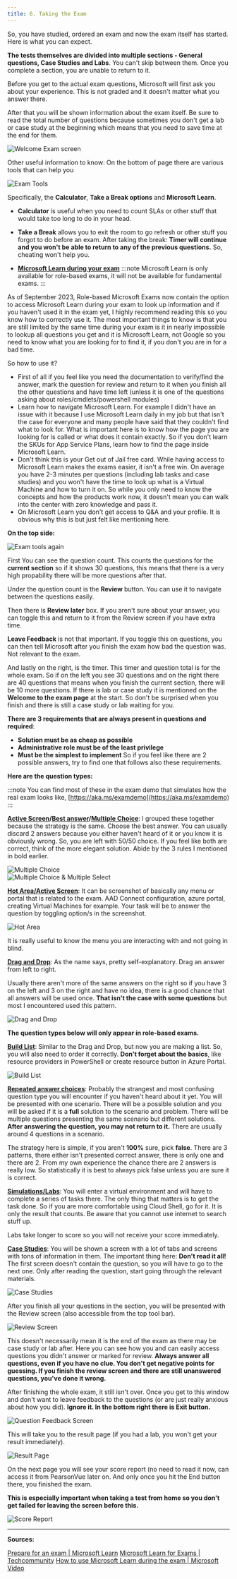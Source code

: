 ```yaml
---
title: 6. Taking the Exam
---
```



So, you have studied, ordered an exam and now the exam itself has started. Here is what you can expect.

**The tests themselves are divided into multiple sections - General questions, Case Studies and Labs**. You can't skip between them. Once you complete a section, you are unable to return to it.

Before you get to the actual exam questions, Microsoft will first ask you about your experience. This is not graded and it doesn't matter what you answer there.

After that you will be shown information about the exam itself. Be sure to read the total number of questions because sometimes you don't get a lab or case study at the beginning which means that you need to save time at the end for them.

<img src="/welcomeexamscreen.webp" alt="Welcome Exam screen">

Other useful information to know: On the bottom of page there are various tools that can help you

<img src="/examtools.png" alt="Exam Tools">

Specifically, the **Calculator**, **Take a Break options** and **Microsoft Learn**.

- **Calculator** is useful when you need to count SLAs or other stuff that would take too long to do in your head.

- **Take a Break** allows you to exit the room to go refresh or other stuff you forgot to do before an exam. After taking the break: **Timer will continue and you won't be able to return to any of the previous questions.** So, cheating won't help you.

- [**Microsoft Learn during your exam**](https://learn.microsoft.com)
:::note
Microsoft Learn is only available for role-based exams, it will not be available for fundamental exams.
:::

As of September 2023, Role-based Microsoft Exams now contain the option to access Microsoft Learn during your exam to look up information and if you haven't used it in the exam yet, I highly recommend reading this so you know how to correctly use it. The most important things to know is that you are still limited by the same time during your exam is it in nearly impossible to lookup all questions you get and it is Microsoft Learn, not Google so you need to know what you are looking for to find it, if you don't you are in for a bad time. 

So how to use it?

- First of all if you feel like you need the documentation to verify/find the answer, mark the question for review and return to it when you finish all the other questions and have time left (unless it is one of the questions asking about roles/cmdlets/powershell modules)
- Learn how to navigate Microsoft Learn. For example I didn't have an issue with it because I use Microsoft Learn daily in my job but that isn't the case for everyone and many people have said that they couldn't find what to look for. What is important here is to know how the page you are looking for is called or what does it contain exactly. So if you don't learn the SKUs for App Service Plans, learn how to find the page inside Microsoft Learn.
- Don't think this is your Get out of Jail free card. While having access to Microsoft Learn makes the exams easier, it isn't a free win. On average you have 2-3 minutes per questions (including lab tasks and case studies) and you won't have the time to look up what is a Virtual Machine and how to turn it on. So while you only need to know the concepts and how the products work now, it doesn't mean you can walk into the center with zero knowledge and pass it.
- On Microsoft Learn you don't get access to Q&A and your profile. It is obvious why this is but just felt like mentioning here.

**On the top side:**

<img src="/examtools2.webp" alt="Exam tools again">

First You can see the question count. This counts the questions for the **current section** so if it shows 30 questions, this means that there is a very high propability there will be more questions after that.

Under the question count is the **Review** button. You can use it to navigate between the questions easily.

Then there is **Review later** box. If you aren't sure about your answer, you can toggle this and return to it from the Review screen if you have extra time.

**Leave Feedback** is not that important. If you toggle this on questions, you can then tell Microsoft after you finish the exam how bad the question was. Not relevant to the exam.

And lastly on the right, is the timer. This timer and question total is for the whole exam. So if on the left you see 30 questions and on the right there are 40 questions that means when you finish the current section, there will be 10 more questions. If there is lab or case study it is  mentioned on the **Welcome to the exam page** at the start. So don't be surprised when you finish and there is still a case study or lab waiting for you.

**There are 3 requirements that are always present in questions and required**:

* **Solution must be as cheap as possible**
* **Administrative role must be of the least privilege**
* **Must be the simplest to implement**
So if you feel like there are 2 possible answers, try to find one that follows also these requirements.

**Here are the question types:**

:::note
 You can find most of these in the exam demo that simulates how the real exam looks like, [https://aka.ms/examdemo](https://aka.ms/examdemo)
:::

[**Active Screen**](https://learn.microsoft.com/en-us/certifications/exam-duration-question-types#active-screen-044)**/**[**Best answer**](https://learn.microsoft.com/en-us/certifications/exam-duration-question-types#best-answer-020)**/**[**Multiple Choice**](https://learn.microsoft.com/en-us/certifications/exam-duration-question-types#multiple-choice-037): I grouped these together because the strategy is the same. Choose the best answer. You can usually discard 2 answers because you either haven't heard of it or you know it is obviously wrong. So, you are left with 50/50 choice. If you feel like both are correct, think of the more elegant solution. Abide by the 3 rules I mentioned in bold earlier.

<img src="/multiplechoice.webp" alt="Multiple Choice">
<br>
<img src="/multiplechoicemultipleselect.webp" alt="Multiple Choice & Multiple Select">

[**Hot Area/Active Screen**](https://learn.microsoft.com/en-us/certifications/exam-duration-question-types#hot-area-017): It can be screenshot of basically any menu or portal that is related to the exam. AAD Connect configuration, azure portal, creating Virtual Machines for example. Your task will be to answer the question by toggling option/s in the screenshot. 

<img src="/hotarea.webp" alt="Hot Area">

It is really useful to know the menu you are interacting with and not going in blind.

[**Drag and Drop**](https://learn.microsoft.com/en-us/certifications/exam-duration-question-types#drag-and-drop-037): As the name says, pretty self-explanatory. Drag an answer from left to right.

Usually there aren't more of the same answers on the right so if you have 3 on the left and 3 on the right and have no idea, there is a good chance that all answers will be used once.  **That isn't the case with some questions** but most I encountered used this pattern.

<img src="/draganddrop.webp" alt="Drag and Drop">

**The question types below will only appear in role-based exams.**

[**Build List**](https://learn.microsoft.com/en-us/certifications/exam-duration-question-types#build-list-045): Similar to the Drag and Drop, but now you are making a list. So, you will also need to order it correctly. **Don't forget about the basics**, like resource providers in PowerShell or create resource button in Azure Portal.

<img src="/buildlist.webp" alt="Build List">

[**Repeated answer choices**](https://learn.microsoft.com/en-us/certifications/exam-duration-question-types#repeated-answer-choices-020): Probably the strangest and most confusing question type you will encounter if you haven't heard about it yet. You will be presented with one scenario. There will be a possible solution and you will be asked if it is a **full** solution to the scenario and problem. There will be multiple questions presenting the same scenario but different solutions. **After answering the question, you may not return to it.** There are usually around 4 questions in a scenario.

The strategy here is simple, if you aren't **100%** sure, pick **false**. There are 3 patterns, there either isn't presented correct answer, there is only one and there are 2. From my own experience the chance there are 2 answers is really low. So statistically it is best to always pick false unless you are sure it is correct.

[**Simulations/Labs**](https://learn.microsoft.com/en-us/certifications/exam-duration-question-types#labs-258): You will enter a virtual environment and will have to complete a series of tasks there. The only thing that matters is to get the task done. So if you are more comfortable using Cloud Shell, go for it. It is only the result that counts. Be aware that you cannot use internet to search stuff up. 

Labs take longer to score so you will not receive your score immediately.

[**Case Studies**](https://learn.microsoft.com/en-us/certifications/exam-duration-question-types#case-studies-113): You will be shown a screen with a lot of tabs and screens with tons of information in them. The important thing here: **Don't read it all!**  The first screen doesn't contain the question, so you will have to go to the next one. Only after reading the question, start going through the relevant materials.

<img src="/casestudies.webp" alt="Case Studies">

After you finish all your questions in the section, you will be presented with the Review screen (also accessible from the top tool bar).

<img src="/reviewscreen.webp" alt="Review Screen">

This doesn't necessarily mean it is the end of the exam as there may be case study or lab after. Here you can see how you and can easily access questions you didn't answer or marked for review. **Always answer all questions, even if you have no clue. You don't get negative points for guessing. If you finish the review screen and there are still unanswered questions, you've done it wrong.**

After finishing the whole exam, it still isn't over. Once you get to this window and don't want to leave feedback to the questions (or are just really anxious about how you did). **Ignore it. In the bottom right there is Exit button.**

<img src="/questionfeedbackscreen.webp" alt="Question Feedback Screen">

This will take you to the result page (if you had a lab, you won't get your result immediately).

<img src="/resultscreen.webp" alt="Result Page">

On the next page you will see your score report (no need to read it now, can access it from PearsonVue later on. And only once you hit the End button there, you finished the exam.

**This is especially important when taking a test from home so you don't get failed for leaving the screen before this.**

<img src="/scorereport.webp" alt="Score Report">

---


**Sources:**

[Prepare for an exam | Microsoft Learn](https://learn.microsoft.com/en-us/certifications/prepare-exam)
[Microsoft Learn for Exams | Techcommunity](https://techcommunity.microsoft.com/t5/microsoft-learn-blog/introducing-a-new-resource-for-all-role-based-microsoft/ba-p/3500870)
[How to use Microsoft Learn during the exam | Microsoft Video](https://www.microsoft.com/videoplayer/embed/RW1a0L5)
